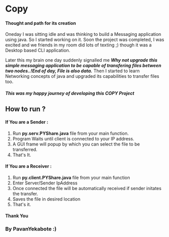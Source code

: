# **Copy**

#### Thought and path for its creation
   Oneday I was sitting idle and was thinking to build a Messaging application using java. So I started working on it. Soon the project was completed, I was excited and we friends in my room did lots of texting ;) though it was a Desktop based CLI application.
   
   Later this my brain one day suddenly signalled me ***Why not upgrade this simple messaging application to be capable of transfering files between two nodes..!End of day, File is also data.*** Then I started to learn Networking concepts of java and upgraded its capabilities to transfer files too. 
   
##### This was my happy journey of developing this COPY Project

## How to run ?

#### If You are a Sender :
1. Run **py.serv.PYShare.java** file from your main function.
2. Program Waits until client is connected to your IP address.
3. A GUI frame will popup by which you can select the file to be transferred.
4. That's It.

#### If You are a Receiver :
1. Run **py.client.PYShare.java** file from your main function 
2. Enter Server/Sender IpAddress
3. Once connected the file will be automatically received if sender initates the transfer.
4. Saves the file in desired location
5. That's it.

#### Thank You
### By PavanYekabote :)
